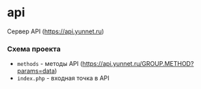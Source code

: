 # api

Сервер API (https://api.yunnet.ru)

### Схема проекта
- `methods` - методы API (https://api.yunnet.ru/GROUP.METHOD?params=data)
- `index.php` - входная точка в API